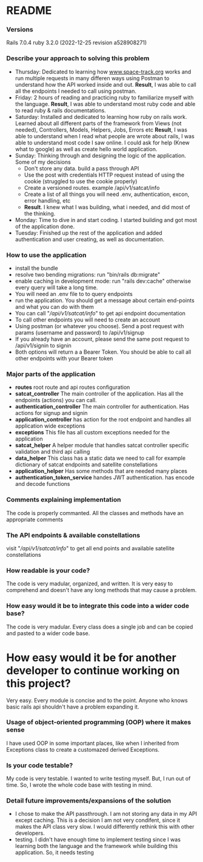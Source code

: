 # README

### Versions

Rails 7.0.4
ruby 3.2.0 (2022-12-25 revision a528908271)

### Describe your approach to solving this problem 

- Thursday: Dedicated to learning how www.space-track.org works and run multiple requests in many differen ways using Postman to understand how the API worked inside and out. **Result**, I was able to call all the endpoints I needed to call using postman.
- Friday: 2 hours of reading and practicing ruby to familiarize myself with the language. **Result**, I was able to understand most ruby code and able to read ruby & rails documentations.
- Saturday: Installed and dedicated to learning how ruby on rails work. Learned about all different parts of the framework from Views (not needed), Controllers, Models, Helpers, Jobs, Errors etc **Result**, I was able to understand when I read what people are wrote about rails, I was able to understand most code I saw online. I could ask for help (Knew what to google) as well as create hello world application.
- Sunday: Thinking through and designing the logic of the application. Some of my decisions
  - Don't store any data. build a pass through API
  - Use the post with credentials HTTP request instead of using the cookie (struggled to use the cookie properly)
  - Create a versioned routes. example /api/v1/satcat/info
  - Create a list of all things you will need .env, authentication, excon, error handling, etc
  - **Result**. I knew what I was building, what i needed, and did most of the thinking.
- Monday: Time to dive in and start coding. I started building and got most of the application done.
- Tuesday: Finished up the rest of the application and added authentication and user creating, as well as documentation.

### How to use the application

- install the bundle
- resolve two bending migrations: run "bin/rails db:migrate"
- enable caching in development mode: run "rails dev:cache" otherwise every query will take a long time.
- You will need an .env file to to query endpoints
- run the application. You should get a message about certain end-points and what you can do with them
- You can call "_/api/v1/satcat/info_" to get api endpoint documentation
- To call other endpoints you will need to create an account
- Using postman (or whatever you choose). Send a post request with params (username and password) to /api/v1/signup
- If you already have an account, please send the same post request to /api/v1/signin to signin
- Both options will return a a Bearer Token. You should be able to call all other endpoints with your Bearer token

### Major parts of the application

- **routes** root route and api routes configuration
- **satcat_controller** The main controller of the application. Has all the endpoints (actions) you can call.
- **authentication_controller** The main controller for authentication. Has actions for signup and signin
- **application_controller** has action for the root endpoint and handles all application wide exceptions
- **exceptions** This file has all custom exceptions needed for the application
- **satcat_helper** A helper module that handles satcat controller specific validation and third api calling
- **data_helper** This class has a static data we need to call for example dictionary of satcat endpoints and satellite constellations
- **application_helper** Has some methods that are needed many places
- **authentication_token_service** handes JWT authentication. has encode and decode functions

### Comments explaining implementation

The code is properly commanted. All the classes and methods have an appropriate comments

### The API endpoints & available constellations

visit "_/api/v1/satcat/info_" to get all end points and available satellite constellations

### How readable is your code?

The code is very madular, organized, and written. It is very easy to comprehend and doesn't have any long methods that may cause a problem.

### How easy would it be to integrate this code into a wider code base?

The code is very madular. Every class does a single job and can be copied and pasted to a wider code base.

# How easy would it be for another developer to continue working on this project?

Very easy. Every module is concise and to the point. Anyone who knows basic rails api shouldn't have a problem expanding it.

### Usage of object-oriented programming (OOP) where it makes sense

I have used OOP in some important places, like when I inherited from Exceptions class to create a customazed derived Exceptions.

### Is your code testable?

My code is very testable. I wanted to write testing myself. But, I run out of time. So, I wrote the whole code base with testing in mind.

### Detail future improvements/expansions of the solution

- I chose to make the API passthrough. I am not storing any data in my API except caching. This is a decision I am not very condifent, since it makes the API class very slow. I would differently rethink this with other developers.
- testing. I didn't have enough time to implement testing since I was learning both the language and the framework while building this application. So, it needs testing
